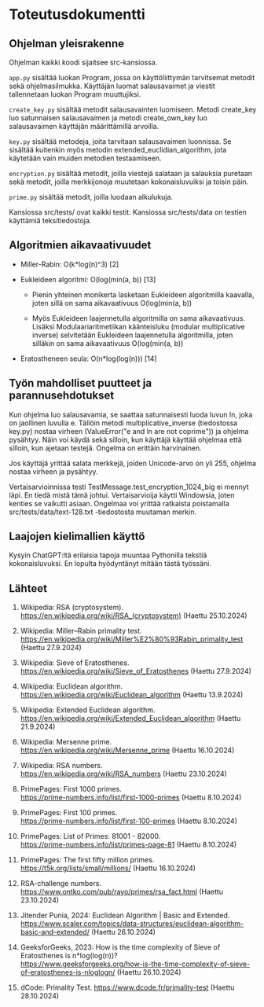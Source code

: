 # Toteutusdokumentti

## Ohjelman yleisrakenne

Ohjelman kaikki koodi sijaitsee src-kansiossa.

`app.py` sisältää luokan Program, jossa on käyttöliittymän tarvitsemat metodit sekä ohjelmasilmukka. Käyttäjän luomat salausavaimet ja viestit tallennetaan luokan Program muuttujiksi.

`create_key.py` sisältää metodit salausavainten luomiseen. Metodi create_key luo satunnaisen salausavaimen ja metodi create_own_key luo salausavaimen käyttäjän määrittämillä arvoilla.

`key.py` sisältää metodeja, joita tarvitaan salausavaimen luonnissa. Se sisältää kuitenkin myös metodin extended_euclidian_algorithm, jota käytetään vain muiden metodien testaamiseen.

`encryption.py` sisältää metodit, joilla viestejä salataan ja salauksia puretaan sekä metodit, joilla merkkijonoja muutetaan kokonaisluvuiksi ja toisin päin.

`prime.py` sisältää metodit, joilla luodaan alkulukuja.

Kansiossa src/tests/ ovat kaikki testit. Kansiossa src/tests/data on testien käyttämiä teksitiedostoja.

## Algoritmien aikavaativuudet

- Miller-Rabin: O(k*log(n)^3) [2]

- Eukleideen algoritmi: O(log(min(a, b)) [13]

  - Pienin yhteinen monikerta lasketaan Eukleideen algoritmilla kaavalla, joten sillä on sama aikavaativuus O(log(min(a, b))

  - Myös Eukleideen laajennetulla algoritmilla on sama aikavaativuus. Lisäksi Modulaariaritmetiikan käänteisluku (modular multiplicative inverse) selvitetään Eukleideen laajennetulla algoritmilla, joten silläkin on sama aikavaativuus O(log(min(a, b))

- Eratostheneen seula: O(n*log(log(n))) [14]

## Työn mahdolliset puutteet ja parannusehdotukset

Kun ohjelma luo salausavamia, se saattaa satunnaisesti luoda luvun ln, joka on jaollinen luvulla e. Tällöin metodi multiplicative_inverse (tiedostossa key.py) nostaa virheen (ValueError("e and ln are not coprime")) ja ohjelma pysähtyy. Näin voi käydä sekä silloin, kun käyttäjä käyttää ohjelmaa että silloin, kun ajetaan testejä. Ongelma on erittäin harvinainen.

Jos käyttäjä yrittää salata merkkejä, joiden Unicode-arvo on yli 255, ohjelma nostaa virheen ja pysähtyy.

Vertaisarvioinnissa testi TestMessage.test_encryption_1024_big ei mennyt läpi. En tiedä mistä tämä johtui. Vertaisarvioija käytti Windowsia, joten kenties se vaikutti asiaan. Ongelmaa voi yrittää ratkaista poistamalla src/tests/data/text-128.txt -tiedostosta muutaman merkin.

## Laajojen kielimallien käyttö

Kysyin ChatGPT:ltä erilaisia tapoja muuntaa Pythonilla tekstiä kokonaisluvuksi. En lopulta hyödyntänyt mitään tästä työssäni.

## Lähteet

1. Wikipedia: RSA (cryptosystem).  
https://en.wikipedia.org/wiki/RSA_(cryptosystem) (Haettu 25.10.2024)

2. Wikipedia: Miller–Rabin primality test.  
https://en.wikipedia.org/wiki/Miller%E2%80%93Rabin_primality_test (Haettu 27.9.2024)

1. Wikipedia: Sieve of Eratosthenes.  
https://en.wikipedia.org/wiki/Sieve_of_Eratosthenes (Haettu 27.9.2024)

1. Wikipedia: Euclidean algorithm.  
https://en.wikipedia.org/wiki/Euclidean_algorithm (Haettu 13.9.2024)

1. Wikipedia: Extended Euclidean algorithm.  
https://en.wikipedia.org/wiki/Extended_Euclidean_algorithm (Haettu 21.9.2024)

1. Wikipedia: Mersenne prime.  
https://en.wikipedia.org/wiki/Mersenne_prime (Haettu 16.10.2024)

1. Wikipedia: RSA numbers.  
https://en.wikipedia.org/wiki/RSA_numbers (Haettu 23.10.2024)

1. PrimePages: First 1000 primes.  
https://prime-numbers.info/list/first-1000-primes (Haettu 8.10.2024)

1. PrimePages: First 100 primes.  
https://prime-numbers.info/list/first-100-primes (Haettu 8.10.2024)

1. PrimePages: List of Primes: 81001 - 82000.  
https://prime-numbers.info/list/primes-page-81 (Haettu 8.10.2024)

1. PrimePages: The first fifty million primes.  
https://t5k.org/lists/small/millions/ (Haettu 16.10.2024)

1. RSA-challenge numbers.  
https://www.ontko.com/pub/rayo/primes/rsa_fact.html (Haettu 23.10.2024)

1. Jitender Punia, 2024: Euclidean Algorithm | Basic and Extended.  
https://www.scaler.com/topics/data-structures/euclidean-algorithm-basic-and-extended/ (Haettu 26.10.2024)

1. GeeksforGeeks, 2023: How is the time complexity of Sieve of Eratosthenes is n*log(log(n))?  
https://www.geeksforgeeks.org/how-is-the-time-complexity-of-sieve-of-eratosthenes-is-nloglogn/ (Haettu 26.10.2024)

1. dCode: Primality Test.
https://www.dcode.fr/primality-test (Haettu 28.10.2024)

